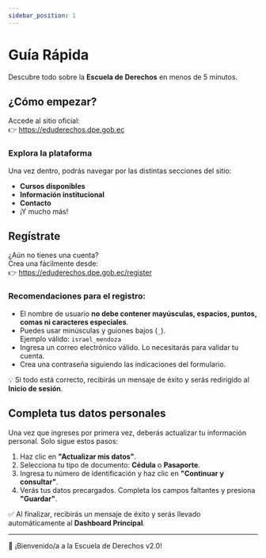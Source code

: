 ```yaml
---
sidebar_position: 1
---
```


# Guía Rápida

Descubre todo sobre la **Escuela de Derechos** en menos de 5 minutos.

## ¿Cómo empezar?

Accede al sitio oficial:  
👉 https://eduderechos.dpe.gob.ec

### Explora la plataforma

Una vez dentro, podrás navegar por las distintas secciones del sitio:

- **Cursos disponibles**
- **Información institucional**
- **Contacto**
- ¡Y mucho más!

## Regístrate

¿Aún no tienes una cuenta?  
Crea una fácilmente desde:  
👉 https://eduderechos.dpe.gob.ec/register

### Recomendaciones para el registro:

- El nombre de usuario **no debe contener mayúsculas, espacios, puntos, comas ni caracteres especiales**.
- Puedes usar minúsculas y guiones bajos (`_`).  
  Ejemplo válido: `israel_mendoza`
- Ingresa un correo electrónico válido. Lo necesitarás para validar tu cuenta.
- Crea una contraseña siguiendo las indicaciones del formulario.

💡 Si todo está correcto, recibirás un mensaje de éxito y serás redirigido al **Inicio de sesión**.

## Completa tus datos personales

Una vez que ingreses por primera vez, deberás actualizar tu información personal. Solo sigue estos pasos:

1. Haz clic en **"Actualizar mis datos"**.
2. Selecciona tu tipo de documento: **Cédula** o **Pasaporte**.
3. Ingresa tu número de identificación y haz clic en **"Continuar y consultar"**.
4. Verás tus datos precargados. Completa los campos faltantes y presiona **"Guardar"**.

✅ Al finalizar, recibirás un mensaje de éxito y serás llevado automáticamente al **Dashboard Principal**.

---

🎉 ¡Bienvenido/a a la Escuela de Derechos v2.0!

